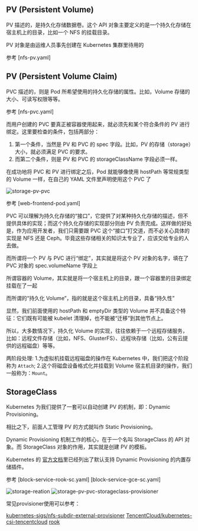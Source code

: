 ## PV (Persistent Volume)

PV 描述的，是持久化存储数据卷。这个 API 对象主要定义的是一个持久化存储在宿主机上的目录，比如一个 NFS 的挂载目录。

PV 对象是由运维人员事先创建在 Kubernetes 集群里待用的

参考 [nfs-pv.yaml]

## PV (Persistent Volume Claim)

PVC 描述的，则是 Pod 所希望使用的持久化存储的属性。比如，Volume 存储的大小、可读写权限等等。

参考 [nfs-pvc.yaml]

而用户创建的 PVC 要真正被容器使用起来，就必须先和某个符合条件的 PV 进行绑定。这里要检查的条件，包括两部分：
1. 第一个条件，当然是 PV 和 PVC 的 spec 字段。比如，PV 的存储（storage）大小，就必须满足 PVC 的要求。
2. 而第二个条件，则是 PV 和 PVC 的 storageClassName 字段必须一样。

在成功地将 PVC 和 PV 进行绑定之后，Pod 就能够像使用 hostPath 等常规类型的 Volume 一样，在自己的 YAML 文件里声明使用这个 PVC 了

![storage-pv-pvc](https://raw.githubusercontent.com/jianchengwang/todo-cloudnative/main/4.k8s/storage-pv-pvc.webp)

参考 [web-frontend-pod.yaml]

PVC 可以理解为持久化存储的“接口”，它提供了对某种持久化存储的描述，但不提供具体的实现；而这个持久化存储的实现部分则由 PV 负责完成。这样做的好处是，作为应用开发者，我们只需要跟 PVC 这个“接口”打交道，而不必关心具体的实现是 NFS 还是 Ceph。毕竟这些存储相关的知识太专业了，应该交给专业的人去做。

而所谓将一个 PV 与 PVC 进行“绑定”，其实就是将这个 PV 对象的名字，填在了 PVC 对象的 spec.volumeName 字段上

所谓容器的 Volume，其实就是将一个宿主机上的目录，跟一个容器里的目录绑定挂载在了一起

而所谓的“持久化 Volume”，指的就是这个宿主机上的目录，具备“持久性”

显然，我们前面使用的 hostPath 和 emptyDir 类型的 Volume 并不具备这个特征：它们既有可能被 kubelet 清理掉，也不能被“迁移”到其他节点上。

所以，大多数情况下，持久化 Volume 的实现，往往依赖于一个远程存储服务，比如：远程文件存储（比如，NFS、GlusterFS）、远程块存储（比如，公有云提供的远程磁盘）等等。

两阶段处理: 1.为虚拟机挂载远程磁盘的操作在 Kubernetes 中，我们把这个阶段称为 `Attach`; 2.这个将磁盘设备格式化并挂载到 Volume 宿主机目录的操作，我们一般称为：`Mount`。

## StorageClass

Kubernetes 为我们提供了一套可以自动创建 PV 的机制，即：Dynamic Provisioning。

相比之下，前面人工管理 PV 的方式就叫作 Static Provisioning。

Dynamic Provisioning 机制工作的核心，在于一个名叫 StorageClass 的 API 对象。而 StorageClass 对象的作用，其实就是创建 PV 的模板。

Kubernetes 的 [官方文档](https://kubernetes.io/docs/concepts/storage/storage-classes/#provisioner)里已经列出了默认支持 Dynamic Provisioning 的内置存储插件。

参考 [block-service-rook-sc.yaml] [block-service-gce-sc.yaml]

![storage-reation](https://raw.githubusercontent.com/jianchengwang/todo-cloudnative/main/4.k8s/storage-relation.webp)
![storage-pv-pvc-storageclass-provisioner](https://raw.githubusercontent.com/jianchengwang/todo-cloudnative/main/4.k8s/storage-pv-pvc-storageclass-provisioner.webp)

常见provisioner使用可以参考：

[kubernetes-sigs/nfs-subdir-external-provisioner](https://github.com/kubernetes-sigs/nfs-subdir-external-provisioner)
[TencentCloud/kubernetes-csi-tencentcloud](https://github.com/TencentCloud/kubernetes-csi-tencentcloud)
[rook](https://github.com/rook/rook)